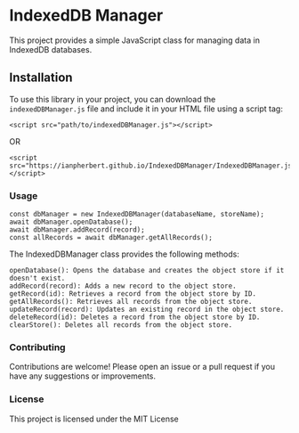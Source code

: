 # IndexedDB Manager

This project provides a simple JavaScript class for managing data in IndexedDB databases.

## Installation

To use this library in your project, you can download the `indexedDBManager.js` file and include it in your HTML file using a script tag:
```
<script src="path/to/indexedDBManager.js"></script>
```
OR
```
<script src="https://ianpherbert.github.io/IndexedDBManager/IndexedDBManager.js"></script>
```

### Usage

```
const dbManager = new IndexedDBManager(databaseName, storeName);
await dbManager.openDatabase();
await dbManager.addRecord(record);
const allRecords = await dbManager.getAllRecords();
```

The IndexedDBManager class provides the following methods:

```
openDatabase(): Opens the database and creates the object store if it doesn't exist.
addRecord(record): Adds a new record to the object store.
getRecord(id): Retrieves a record from the object store by ID.
getAllRecords(): Retrieves all records from the object store.
updateRecord(record): Updates an existing record in the object store.
deleteRecord(id): Deletes a record from the object store by ID.
clearStore(): Deletes all records from the object store.
``` 

### Contributing
Contributions are welcome! Please open an issue or a pull request if you have any suggestions or improvements.

### License
This project is licensed under the MIT License
